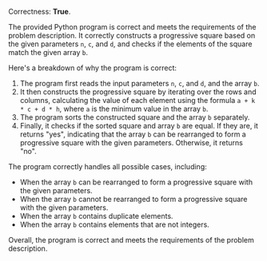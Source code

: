 Correctness: **True**.

The provided Python program is correct and meets the requirements of the problem description. It correctly constructs a progressive square based on the given parameters `n`, `c`, and `d`, and checks if the elements of the square match the given array `b`.

Here's a breakdown of why the program is correct:

1. The program first reads the input parameters `n`, `c`, and `d`, and the array `b`.
2. It then constructs the progressive square by iterating over the rows and columns, calculating the value of each element using the formula `a + k * c + d * h`, where `a` is the minimum value in the array `b`.
3. The program sorts the constructed square and the array `b` separately.
4. Finally, it checks if the sorted square and array `b` are equal. If they are, it returns "yes", indicating that the array `b` can be rearranged to form a progressive square with the given parameters. Otherwise, it returns "no".

The program correctly handles all possible cases, including:

* When the array `b` can be rearranged to form a progressive square with the given parameters.
* When the array `b` cannot be rearranged to form a progressive square with the given parameters.
* When the array `b` contains duplicate elements.
* When the array `b` contains elements that are not integers.

Overall, the program is correct and meets the requirements of the problem description.